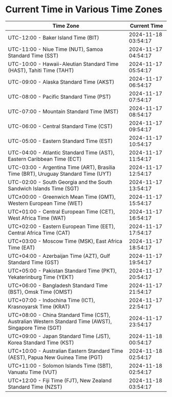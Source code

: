 # Current Time in Various Time Zones

| Time Zone | Current Time |
|-----------|--------------|
| UTC-12:00 - Baker Island Time (BIT) | 2024-11-18 03:54:17 |
| UTC-11:00 - Niue Time (NUT), Samoa Standard Time (SST) | 2024-11-17 04:54:17 |
| UTC-10:00 - Hawaii-Aleutian Standard Time (HAST), Tahiti Time (TAHT) | 2024-11-17 05:54:17 |
| UTC-09:00 - Alaska Standard Time (AKST) | 2024-11-17 06:54:17 |
| UTC-08:00 - Pacific Standard Time (PST) | 2024-11-17 07:54:17 |
| UTC-07:00 - Mountain Standard Time (MST) | 2024-11-17 08:54:17 |
| UTC-06:00 - Central Standard Time (CST) | 2024-11-17 09:54:17 |
| UTC-05:00 - Eastern Standard Time (EST) | 2024-11-17 10:54:17 |
| UTC-04:00 - Atlantic Standard Time (AST), Eastern Caribbean Time (ECT) | 2024-11-17 11:54:17 |
| UTC-03:00 - Argentina Time (ART), Brasília Time (BRT), Uruguay Standard Time (UYT) | 2024-11-17 12:54:17 |
| UTC-02:00 - South Georgia and the South Sandwich Islands Time (SGT) | 2024-11-17 13:54:17 |
| UTC±00:00 - Greenwich Mean Time (GMT), Western European Time (WET) | 2024-11-17 15:54:17 |
| UTC+01:00 - Central European Time (CET), West Africa Time (WAT) | 2024-11-17 16:54:17 |
| UTC+02:00 - Eastern European Time (EET), Central Africa Time (CAT) | 2024-11-17 17:54:17 |
| UTC+03:00 - Moscow Time (MSK), East Africa Time (EAT) | 2024-11-17 18:54:17 |
| UTC+04:00 - Azerbaijan Time (AZT), Gulf Standard Time (GST) | 2024-11-17 19:54:17 |
| UTC+05:00 - Pakistan Standard Time (PKT), Yekaterinburg Time (YEKT) | 2024-11-17 20:54:17 |
| UTC+06:00 - Bangladesh Standard Time (BST), Omsk Time (OMST) | 2024-11-17 21:54:17 |
| UTC+07:00 - Indochina Time (ICT), Krasnoyarsk Time (KRAT) | 2024-11-17 22:54:17 |
| UTC+08:00 - China Standard Time (CST), Australian Western Standard Time (AWST), Singapore Time (SGT) | 2024-11-17 23:54:17 |
| UTC+09:00 - Japan Standard Time (JST), Korea Standard Time (KST) | 2024-11-18 00:54:17 |
| UTC+10:00 - Australian Eastern Standard Time (AEST), Papua New Guinea Time (PGT) | 2024-11-18 02:54:17 |
| UTC+11:00 - Solomon Islands Time (SBT), Vanuatu Time (VUT) | 2024-11-18 02:54:17 |
| UTC+12:00 - Fiji Time (FJT), New Zealand Standard Time (NZST) | 2024-11-18 03:54:17 |
